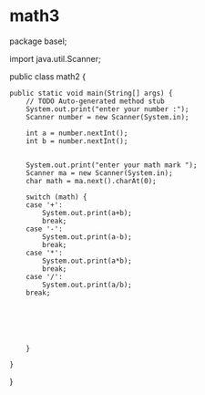 # math3
package basel;

import java.util.Scanner;

public class math2 {

	public static void main(String[] args) {
		// TODO Auto-generated method stub
		System.out.print("enter your number :");
		Scanner number = new Scanner(System.in);
		
		int a = number.nextInt();
		int b = number.nextInt();
		
		
		System.out.print("enter your math mark ");
		Scanner ma = new Scanner(System.in);
		char math = ma.next().charAt(0);
		
		switch (math) {
		case '+':
			System.out.print(a+b);
			break;
		case '-':
			System.out.print(a-b);
			break;
		case '*':
			System.out.print(a*b);
			break;
		case '/':
			System.out.print(a/b);
		break;
		
		
		
		
		
		
		}
		
	}

}
